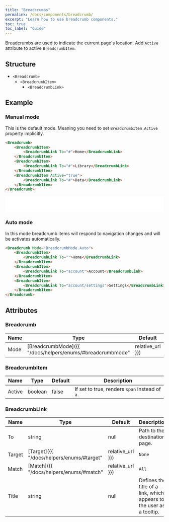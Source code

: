 ```yaml
---
title: "Breadcrumbs"
permalink: /docs/components/breadcrumb/
excerpt: "Learn how to use breadcrumb components."
toc: true
toc_label: "Guide"
---
```


Breadcrumbs are used to indicate the current page's location. Add `Active` attribute to active `BreadcrumbItem`.

## Structure

- `<Breadcrumb>`
  - `<BreadcrumbItem>`
    - `<BreadcrumbLink>`

## Example

### Manual mode

This is the default mode. Meaning you need to set `BreadcrumbItem.Active` property implicitly.

```html
<Breadcrumb>
    <BreadcrumbItem>
        <BreadcrumbLink To="#">Home</BreadcrumbLink>
    </BreadcrumbItem>
    <BreadcrumbItem>
        <BreadcrumbLink To="#">Library</BreadcrumbLink>
    </BreadcrumbItem>
    <BreadcrumbItem Active="true">
        <BreadcrumbLink To="#">Data</BreadcrumbLink>
    </BreadcrumbItem>
</Breadcrumb>
```

<iframe class="frame" src="/examples/elements/breadcrumb/" frameborder="0" scrolling="no" style="width:100%;height:50px;"></iframe>

### Auto mode

In this mode breadcrumb items will respond to navigation changes and will be activates automatically.

```html
<Breadcrumb Mode="BreadcrumbMode.Auto">
    <BreadcrumbItem>
        <BreadcrumbLink To="">Home</BreadcrumbLink>
    </BreadcrumbItem>
    <BreadcrumbItem>
        <BreadcrumbLink To="account">Account</BreadcrumbLink>
    </BreadcrumbItem>
    <BreadcrumbItem>
        <BreadcrumbLink To="account/settings">Settings</BreadcrumbLink>
    </BreadcrumbItem>
</Breadcrumb>
```

## Attributes

### Breadcrumb

| Name       | Type                                                                          | Default | Description                                                          |
|------------|-------------------------------------------------------------------------------|---------|----------------------------------------------------------------------|
| Mode       | [BreadcrumbMode]({{ "/docs/helpers/enums/#breadcrumbmode" | relative_url }})  | `None`  | Defines the breadcrumb items activation mode.                        |


### BreadcrumbItem

| Name     | Type    | Default | Description                                     |
|----------|---------|---------|-------------------------------------------------|
| Active | boolean | false   | If set to true, renders  `span` instead of  `a` |

### BreadcrumbLink

| Name       | Type                                                        | Default | Description                                                              |
|------------|-------------------------------------------------------------|---------|--------------------------------------------------------------------------|
| To         | string                                                      | null    | Path to the destination page.                                            |
| Target     | [Target]({{ "/docs/helpers/enums/#target" | relative_url }})| `None`  | The target attribute specifies where to open the linked document.        |
| Match      | [Match]({{ "/docs/helpers/enums/#match" | relative_url }})  | `All`   | URL matching behavior for a link.                                        |
| Title      | string                                                      | null    | Defines the title of a link, which appears to the user as a tooltip.     |